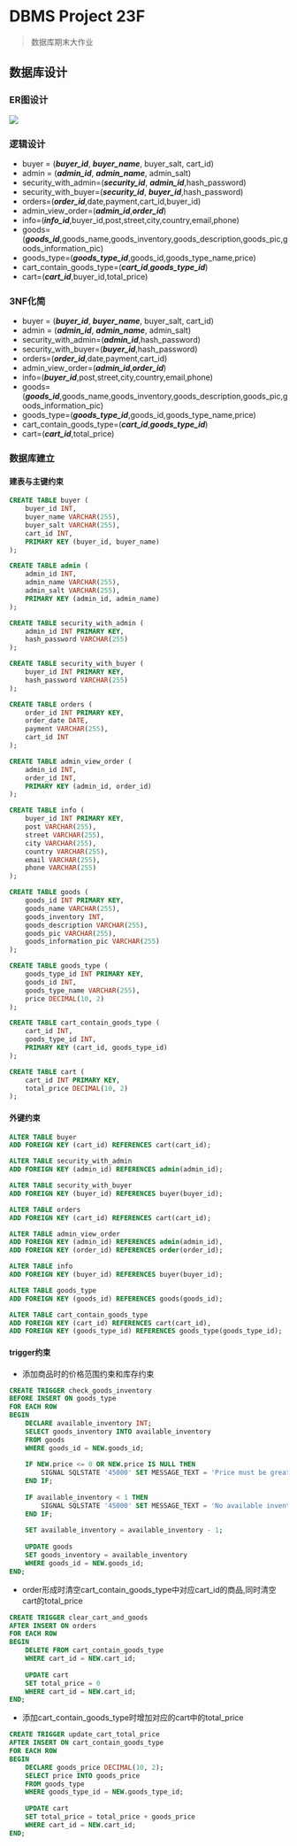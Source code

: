 # DBMS Project 23F 
>数据库期末大作业

## 数据库设计

### ER图设计
<img src="design/ER1.png" style="background-color:#fff;"/>

### 逻辑设计
- buyer = (***buyer_id***, ***buyer_name***, buyer_salt, cart_id)
- admin = (***admin_id***, ***admin_name***, admin_salt)
- security_with_admin=(***security_id***, ***admin_id***,hash_password)
- security_with_buyer=(***security_id***, ***buyer_id***,hash_password)
- orders=(***order_id***,date,payment,cart_id,buyer_id)
- admin_view_order=(***admin_id***,***order_id***)
- info=(***info_id***,buyer_id,post,street,city,country,email,phone)
- goods=(***goods_id***,goods_name,goods_inventory,goods_description,goods_pic,goods_information_pic)
- goods_type=(***goods_type_id***,goods_id,goods_type_name,price)
- cart_contain_goods_type=(***cart_id***,***goods_type_id***)
- cart=(***cart_id***,buyer_id,total_price)

### 3NF化简
- buyer = (***buyer_id***, ***buyer_name***, buyer_salt, cart_id)
- admin = (***admin_id***, ***admin_name***, admin_salt)
- security_with_admin=(***admin_id***,hash_password)
- security_with_buyer=(***buyer_id***,hash_password)
- orders=(***order_id***,date,payment,cart_id)
- admin_view_order=(***admin_id***,***order_id***)
- info=(***buyer_id***,post,street,city,country,email,phone)
- goods=(***goods_id***,goods_name,goods_inventory,goods_description,goods_pic,goods_information_pic)
- goods_type=(***goods_type_id***,goods_id,goods_type_name,price)
- cart_contain_goods_type=(***cart_id***,***goods_type_id***)
- cart=(***cart_id***,total_price)

### 数据库建立

#### 建表与主键约束
```sql
CREATE TABLE buyer (
    buyer_id INT,
    buyer_name VARCHAR(255),
    buyer_salt VARCHAR(255),
    cart_id INT,
    PRIMARY KEY (buyer_id, buyer_name)
);

CREATE TABLE admin (
    admin_id INT,
    admin_name VARCHAR(255),
    admin_salt VARCHAR(255),
    PRIMARY KEY (admin_id, admin_name)
);

CREATE TABLE security_with_admin (
    admin_id INT PRIMARY KEY,
    hash_password VARCHAR(255)
);

CREATE TABLE security_with_buyer (
    buyer_id INT PRIMARY KEY,
    hash_password VARCHAR(255)
);

CREATE TABLE orders (
    order_id INT PRIMARY KEY,
    order_date DATE,
    payment VARCHAR(255),
    cart_id INT
);

CREATE TABLE admin_view_order (
    admin_id INT,
    order_id INT,
    PRIMARY KEY (admin_id, order_id)
);

CREATE TABLE info (
    buyer_id INT PRIMARY KEY,
    post VARCHAR(255),
    street VARCHAR(255),
    city VARCHAR(255),
    country VARCHAR(255),
    email VARCHAR(255),
    phone VARCHAR(255)
);

CREATE TABLE goods (
    goods_id INT PRIMARY KEY,
    goods_name VARCHAR(255),
    goods_inventory INT,
    goods_description VARCHAR(255), 
    goods_pic VARCHAR(255),
    goods_information_pic VARCHAR(255)
);

CREATE TABLE goods_type (
    goods_type_id INT PRIMARY KEY,
    goods_id INT,
    goods_type_name VARCHAR(255),
    price DECIMAL(10, 2)
);

CREATE TABLE cart_contain_goods_type (
    cart_id INT,
    goods_type_id INT,
    PRIMARY KEY (cart_id, goods_type_id)
);

CREATE TABLE cart (
    cart_id INT PRIMARY KEY,
    total_price DECIMAL(10, 2)
);
```

#### 外键约束
```sql
ALTER TABLE buyer
ADD FOREIGN KEY (cart_id) REFERENCES cart(cart_id);

ALTER TABLE security_with_admin
ADD FOREIGN KEY (admin_id) REFERENCES admin(admin_id);

ALTER TABLE security_with_buyer
ADD FOREIGN KEY (buyer_id) REFERENCES buyer(buyer_id);

ALTER TABLE orders
ADD FOREIGN KEY (cart_id) REFERENCES cart(cart_id);

ALTER TABLE admin_view_order
ADD FOREIGN KEY (admin_id) REFERENCES admin(admin_id),
ADD FOREIGN KEY (order_id) REFERENCES order(order_id);

ALTER TABLE info
ADD FOREIGN KEY (buyer_id) REFERENCES buyer(buyer_id);

ALTER TABLE goods_type
ADD FOREIGN KEY (goods_id) REFERENCES goods(goods_id);

ALTER TABLE cart_contain_goods_type
ADD FOREIGN KEY (cart_id) REFERENCES cart(cart_id),
ADD FOREIGN KEY (goods_type_id) REFERENCES goods_type(goods_type_id);
```

#### trigger约束
- 添加商品时的价格范围约束和库存约束
```sql
CREATE TRIGGER check_goods_inventory
BEFORE INSERT ON goods_type
FOR EACH ROW
BEGIN
    DECLARE available_inventory INT;
    SELECT goods_inventory INTO available_inventory
    FROM goods
    WHERE goods_id = NEW.goods_id;
    
    IF NEW.price <= 0 OR NEW.price IS NULL THEN
        SIGNAL SQLSTATE '45000' SET MESSAGE_TEXT = 'Price must be greater than 0.';
    END IF;
    
    IF available_inventory < 1 THEN
        SIGNAL SQLSTATE '45000' SET MESSAGE_TEXT = 'No available inventory for the specified goods.';
    END IF;
    
    SET available_inventory = available_inventory - 1;
    
    UPDATE goods
    SET goods_inventory = available_inventory
    WHERE goods_id = NEW.goods_id;
END;
```

- order形成时清空cart_contain_goods_type中对应cart_id的商品,同时清空cart的total_price
```sql
CREATE TRIGGER clear_cart_and_goods
AFTER INSERT ON orders
FOR EACH ROW
BEGIN
    DELETE FROM cart_contain_goods_type
    WHERE cart_id = NEW.cart_id;
    
    UPDATE cart
    SET total_price = 0
    WHERE cart_id = NEW.cart_id;
END;
```
- 添加cart_contain_goods_type时增加对应的cart中的total_price
```sql
CREATE TRIGGER update_cart_total_price
AFTER INSERT ON cart_contain_goods_type
FOR EACH ROW
BEGIN
    DECLARE goods_price DECIMAL(10, 2);
    SELECT price INTO goods_price
    FROM goods_type
    WHERE goods_type_id = NEW.goods_type_id;
    
    UPDATE cart
    SET total_price = total_price + goods_price
    WHERE cart_id = NEW.cart_id;
END;
```


